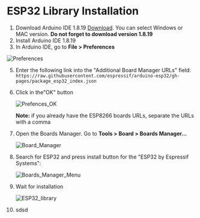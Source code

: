 # ESP32 Library Installation

1. Download Arduino IDE 1.8.19 [Download](https://www.arduino.cc/en/software). You can select Windows or MAC version. **Do not forget to download version 1.8.19**
2. Install Arduino IDE 1.8.19
3. In Arduino IDE, go to **File > Preferences**
   
  ![Preferences](https://github.com/AtoanyTec/IoT-TEC-UDD/assets/73314754/ae1dc392-47d9-4d36-a13e-5255427e6edf)
  
5. Enter the following link into the "Additional Board Manager URLs" field:
   `https://raw.githubusercontent.com/espressif/arduino-esp32/gh-pages/package_esp32_index.json`
7. Click in the"OK" button
   
   ![Prefences_OK](https://github.com/AtoanyTec/IoT-TEC-UDD/assets/73314754/f9087574-3a60-44d1-8e9b-72d1ed5004c4)

   **Note:** if you already have the ESP8266 boards URLs, separate the URLs with a comma
   
9. Open the Boards Manager. Go to **Tools > Board > Boards Manager…**
    
    ![Board_Manager](https://github.com/AtoanyTec/IoT-TEC-UDD/assets/73314754/87d2498d-ceb2-4fbf-9117-37c4b5094fe1)

11. Search for ESP32 and press install button for the "ESP32 by Espressif Systems":
    
    ![Boards_Manager_Menu](https://github.com/AtoanyTec/IoT-TEC-UDD/assets/73314754/b3d5923c-4969-475c-b9ae-bab0bf82ce52)
    
13. Wait for installation
    
    ![ESP32_library](https://github.com/AtoanyTec/IoT-TEC-UDD/assets/73314754/f37879bb-2da1-4598-a1e0-05024ee1bbe7)
    
15. sdsd










